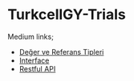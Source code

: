 # TurkcellGY-Trials

Medium links;
* [Değer ve Referans Tipleri](https://medium.com/@qwertqwert10as/java-de%C4%9Fer-ve-referans-tipleri-d63f911533cc)
* [Interface](https://medium.com/@qwertqwert10as/java-interface-efb4934e2217)
* [Restful API](https://medium.com/@qwertqwert10as/restful-api-nedir-d07fb6d5f7b2)
